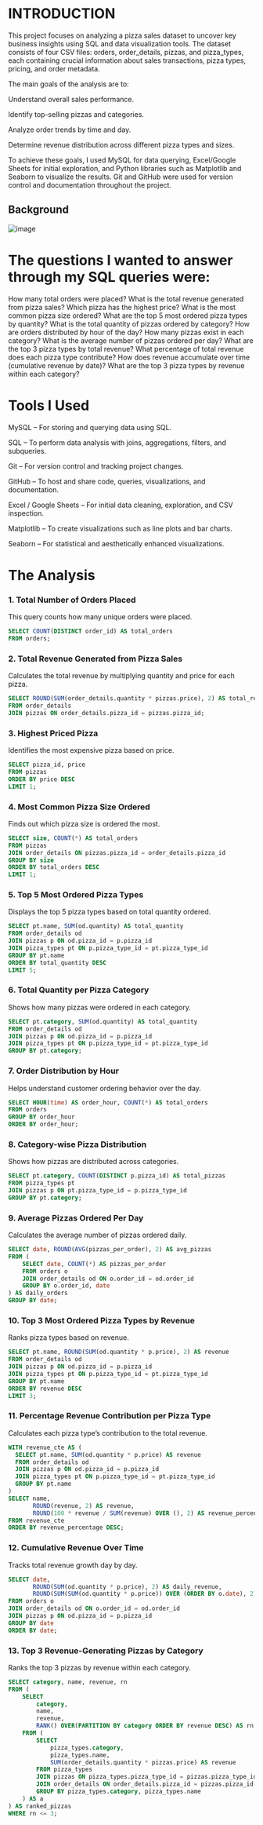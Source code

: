 # INTRODUCTION

This project focuses on analyzing a pizza sales dataset to uncover key business insights using SQL and data visualization tools. The dataset consists of four CSV files: orders, order_details, pizzas, and pizza_types, each containing crucial information about sales transactions, pizza types, pricing, and order metadata.

The main goals of the analysis are to:

Understand overall sales performance.

Identify top-selling pizzas and categories.

Analyze order trends by time and day.

Determine revenue distribution across different pizza types and sizes.

To achieve these goals, I used MySQL for data querying, Excel/Google Sheets for initial exploration, and Python libraries such as Matplotlib and Seaborn to visualize the results. Git and GitHub were used for version control and documentation throughout the project.






## Background
![image](https://github.com/user-attachments/assets/d537ccd0-2857-4b94-b090-2acbe5b98a5a)


# The questions I wanted to answer through my SQL queries were:
How many total orders were placed?
What is the total revenue generated from pizza sales?
Which pizza has the highest price?
What is the most common pizza size ordered?
What are the top 5 most ordered pizza types by quantity?
What is the total quantity of pizzas ordered by category?
How are orders distributed by hour of the day?
How many pizzas exist in each category?
What is the average number of pizzas ordered per day?
What are the top 3 pizza types by total revenue?
What percentage of total revenue does each pizza type contribute?
How does revenue accumulate over time (cumulative revenue by date)?
What are the top 3 pizza types by revenue within each category?


# Tools I Used
MySQL – For storing and querying data using SQL.

SQL – To perform data analysis with joins, aggregations, filters, and subqueries.

Git – For version control and tracking project changes.

GitHub – To host and share code, queries, visualizations, and documentation.

Excel / Google Sheets – For initial data cleaning, exploration, and CSV inspection.

Matplotlib – To create visualizations such as line plots and bar charts.

Seaborn – For statistical and aesthetically enhanced visualizations.




# The Analysis

### 1. Total Number of Orders Placed
This query counts how many unique orders were placed.
```sql
SELECT COUNT(DISTINCT order_id) AS total_orders
FROM orders;
``` 
 ### 2. Total Revenue Generated from Pizza Sales
Calculates the total revenue by multiplying quantity and price for each pizza.
```sql
SELECT ROUND(SUM(order_details.quantity * pizzas.price), 2) AS total_revenue
FROM order_details
JOIN pizzas ON order_details.pizza_id = pizzas.pizza_id;
```

### 3. Highest Priced Pizza
Identifies the most expensive pizza based on price.
```sql
SELECT pizza_id, price
FROM pizzas
ORDER BY price DESC
LIMIT 1;
```

### 4. Most Common Pizza Size Ordered
Finds out which pizza size is ordered the most.
```sql
SELECT size, COUNT(*) AS total_orders
FROM pizzas
JOIN order_details ON pizzas.pizza_id = order_details.pizza_id
GROUP BY size
ORDER BY total_orders DESC
LIMIT 1;
```

### 5. Top 5 Most Ordered Pizza Types
Displays the top 5 pizza types based on total quantity ordered.
```sql
SELECT pt.name, SUM(od.quantity) AS total_quantity
FROM order_details od
JOIN pizzas p ON od.pizza_id = p.pizza_id
JOIN pizza_types pt ON p.pizza_type_id = pt.pizza_type_id
GROUP BY pt.name
ORDER BY total_quantity DESC
LIMIT 5;
```

### 6. Total Quantity per Pizza Category
Shows how many pizzas were ordered in each category.
```sql
SELECT pt.category, SUM(od.quantity) AS total_quantity
FROM order_details od
JOIN pizzas p ON od.pizza_id = p.pizza_id
JOIN pizza_types pt ON p.pizza_type_id = pt.pizza_type_id
GROUP BY pt.category;
```


### 7. Order Distribution by Hour
Helps understand customer ordering behavior over the day.
```sql
SELECT HOUR(time) AS order_hour, COUNT(*) AS total_orders
FROM orders
GROUP BY order_hour
ORDER BY order_hour;
```

### 8. Category-wise Pizza Distribution
Shows how pizzas are distributed across categories.
```sql
SELECT pt.category, COUNT(DISTINCT p.pizza_id) AS total_pizzas
FROM pizza_types pt
JOIN pizzas p ON pt.pizza_type_id = p.pizza_type_id
GROUP BY pt.category;
```


### 9. Average Pizzas Ordered Per Day
Calculates the average number of pizzas ordered daily.
```sql
SELECT date, ROUND(AVG(pizzas_per_order), 2) AS avg_pizzas
FROM (
    SELECT date, COUNT(*) AS pizzas_per_order
    FROM orders o
    JOIN order_details od ON o.order_id = od.order_id
    GROUP BY o.order_id, date
) AS daily_orders
GROUP BY date;
```

### 10. Top 3 Most Ordered Pizza Types by Revenue
Ranks pizza types based on revenue.
```sql
SELECT pt.name, ROUND(SUM(od.quantity * p.price), 2) AS revenue
FROM order_details od
JOIN pizzas p ON od.pizza_id = p.pizza_id
JOIN pizza_types pt ON p.pizza_type_id = pt.pizza_type_id
GROUP BY pt.name
ORDER BY revenue DESC
LIMIT 3;
```

### 11. Percentage Revenue Contribution per Pizza Type
Calculates each pizza type’s contribution to the total revenue.
```sql
WITH revenue_cte AS (
  SELECT pt.name, SUM(od.quantity * p.price) AS revenue
  FROM order_details od
  JOIN pizzas p ON od.pizza_id = p.pizza_id
  JOIN pizza_types pt ON p.pizza_type_id = pt.pizza_type_id
  GROUP BY pt.name
)
SELECT name,
       ROUND(revenue, 2) AS revenue,
       ROUND(100 * revenue / SUM(revenue) OVER (), 2) AS revenue_percentage
FROM revenue_cte
ORDER BY revenue_percentage DESC;
```

### 12. Cumulative Revenue Over Time
Tracks total revenue growth day by day.
```sql
SELECT date,
       ROUND(SUM(od.quantity * p.price), 2) AS daily_revenue,
       ROUND(SUM(SUM(od.quantity * p.price)) OVER (ORDER BY o.date), 2) AS cumulative_revenue
FROM orders o
JOIN order_details od ON o.order_id = od.order_id
JOIN pizzas p ON od.pizza_id = p.pizza_id
GROUP BY date
ORDER BY date;
```

### 13. Top 3 Revenue-Generating Pizzas by Category
Ranks the top 3 pizzas by revenue within each category.
```sql
SELECT category, name, revenue, rn
FROM (
    SELECT 
        category, 
        name, 
        revenue,
        RANK() OVER(PARTITION BY category ORDER BY revenue DESC) AS rn
    FROM (
        SELECT 
            pizza_types.category, 
            pizza_types.name,
            SUM(order_details.quantity * pizzas.price) AS revenue
        FROM pizza_types 
        JOIN pizzas ON pizza_types.pizza_type_id = pizzas.pizza_type_id
        JOIN order_details ON order_details.pizza_id = pizzas.pizza_id
        GROUP BY pizza_types.category, pizza_types.name
    ) AS a
) AS ranked_pizzas
WHERE rn <= 3;
```





























